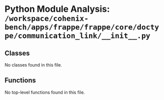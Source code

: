 # Python Module Analysis: `/workspace/cohenix-bench/apps/frappe/frappe/core/doctype/communication_link/__init__.py`

## Classes

No classes found in this file.


## Functions

No top-level functions found in this file.
